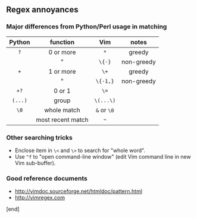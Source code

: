 ## Regex annoyances

### Major differences from Python/Perl usage in matching

| Python | function | Vim | notes |
|:------:|:--------:|:---:|:-----:|
| `?`      | 0 or more | `*` | greedy |
|        |     "     | `\{-}` | non-greedy |
| `+`      | 1 or more | `\+` | greedy |
|        |     "      | `\{-1,}` | non-greedy|
| `+?`   |  0 or 1 | `\=` |
| `(...)` | group | `\(...\)` 
| `\0` | whole match | `&` or `\0`
|  | most recent match | `~`

### Other searching tricks

 * Enclose item in `\<` and `\>` to search for "whole word".
 * Use `^f` to "open command-line window" (edit Vim command line in new Vim sub-buffer).

### Good reference documents

 * http://vimdoc.sourceforge.net/htmldoc/pattern.html
 * http://vimregex.com

[end]
